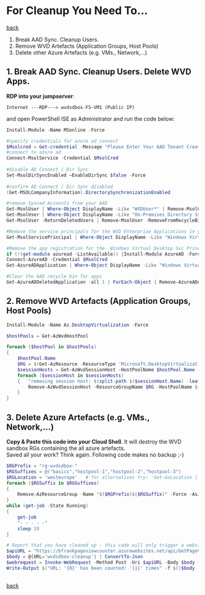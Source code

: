 # For Cleanup You Need To...

[back](../README.md)  

1. Break AAD Sync. Cleanup Users.
2. Remove WVD Artefacts (Application Groups, Host Pools)
3. Delete other Azure Artefacts (e.g. VMs., Network,...)


## 1. Break AAD Sync. Cleanup Users. Delete WVD Apps.
**RDP into your jumpserver**:  
```
Internet ---RDP---> wvdsdbox-FS-VM1 (Public IP)
```  
and open PowerShell ISE as Administrator and run the code below:   
```PowerShell
Install-Module -Name MSonline -Force

#specify credentials for azure ad connect
$Msolcred = Get-credential -Message "Please Enter Your AAD Tenant Creator Credentials"
#connect to azure ad
Connect-MsolService -Credential $MsolCred
 
#disable AD Connect / Dir Sync
Set-MsolDirSyncEnabled –EnableDirSync $false -Force
 
#confirm AD Connect / Dir Sync disabled
(Get-MSOLCompanyInformation).DirectorySynchronizationEnabled

#remove Synced Accounts from your AAD
Get-MsolUser | Where-Object DisplayName -Like "WVDUser*" | Remove-MsolUser -Force 
Get-MsolUser | Where-Object DisplayName -Like "On-Premises Directory Synchronization Service Account*" | Remove-MsolUser -Force  
Get-MsolUser -ReturnDeletedUsers | Remove-MsolUser -RemoveFromRecycleBin -Force

#Remove the service principals for the WVD Enterprise Applications in your AAD
Get-MsolServicePrincipal | Where-Object DisplayName -Like "Windows Virtual Desktop*" | %{Remove-MsolServicePrincipal -ObjectId $_.ObjectId }

#Remove the app registration for the  Windows Virtual Desktop Svc Principal 
if (!(get-module azuread -ListAvailable)) {Install-Module AzureAD -Force}
Connect-AzureAD -Credential $MsolCred
Get-AzureADApplication | Where-Object DisplayName -Like "Windows Virtual Desktop*" | %{Remove-AzureADApplication -ObjectId $_.ObjectId}

#Clear the AAD recycle bin for apps  
Get-AzureADDeletedApplication -all 1 | ForEach-Object { Remove-AzureADdeletedApplication -ObjectId $_.ObjectId  } 


```

## 2. Remove WVD Artefacts (Application Groups, Host Pools)
```PowerShell
Install-Module -Name Az.DesktopVirtualization -Force

$hostPools = Get-AzWvdHostPool

foreach ($hostPool in $hostPools)
{
	$hostPool.Name
	$RG = $(Get-AzResource -ResourceType 'Microsoft.DesktopVirtualization/hostpools' -ResourceName $($hostPool.Name)).ResourceGroupName
	$sessionHosts = Get-AzWvdSessionHost -HostPoolName $hostPool.Name -ResourceGroupName $RG 
	foreach ($sessionHost in $sessionHosts)
	{	"removing session host: $(split-path $($sessionHost.Name) -leaf) "
		Remove-AzWvdSessionHost -ResourceGroupName $RG -HostPoolName $($hostPool.Name) -Name $(split-path $($sessionHost.Name) -leaf) 
	}
}

```
  
## 3. Delete Azure Artefacts (e.g. VMs., Network,...)
**Copy & Paste this code into your Cloud Shell**. It will destroy the WVD sandbox RGs containing the all azure artefacts.  
Saved all your work? Think again. Following code makes no backup ;-)

```PowerShell
$RGPrefix = "rg-wvdsdbox-"
$RGSuffixes = @("basics","hostpool-1","hostpool-2","hostpool-3")
$RGLocation = 'westeurope'   # for alternatives try: 'Get-AzLocation | ft Location'
foreach ($RGSuffix in $RGSuffixes)
{
    Remove-AzResourceGroup -Name "$($RGPrefix)$($RGSuffix)" -Force -AsJob
}
while (get-job -State Running)
{
    get-job
    "- - - - -"
    sleep 10
}

# Report that you have cleaned up - this code will only trigger a website to raise a counter++ - i.e. no private data (e.g. ipaddresses will be transmitted)
$apiURL = "https://bfrankpageviewcounter.azurewebsites.net/api/GetPageViewCount"
$body = @{URL='wvdsdbox-cleanup'} | ConvertTo-Json
$webrequest = Invoke-WebRequest -Method Post -Uri $apiURL -Body $body -ContentType 'application/json'
Write-Output $("URL: '{0}' has been counted: '{1}' times" -f $(($body | ConvertFrom-Json).URL), $webrequest.Content)
  


```

[back](../README.md)  
